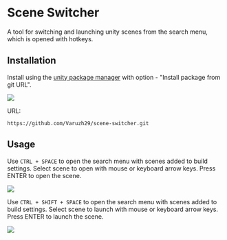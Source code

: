 # Scene Switcher
A tool for switching and launching unity scenes from the search menu, which is opened with hotkeys.

## Installation
Install using the [unity package manager](https://docs.unity3d.com/Manual/upm-ui.html) with option - "Install package from git URL". 

![](https://user-images.githubusercontent.com/46207/79450714-3aadd100-8020-11ea-8aae-b8d87fc4d7be.png)

URL: 
```
https://github.com/Varuzh29/scene-switcher.git
```
## Usage
Use `CTRL + SPACE` to open the search menu with scenes added to build settings. Select scene to open with mouse or keyboard arrow keys. Press ENTER to open the scene.

![](https://iili.io/2eLOdjR.md.png)

Use `CTRL + SHIFT + SPACE` to open the search menu with scenes added to build settings. Select scene to launch with mouse or keyboard arrow keys. Press ENTER to launch the scene.

![](https://iili.io/2eLwmb4.png)
